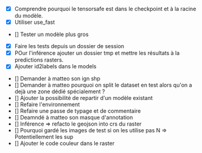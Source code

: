 - [X] Comprendre pourquoi le tensorsafe est dans le checkpoint et à la racine du modèle.
- [X] Utiliser use_fast
- [] Tester un modèle plus gros
- [X] Faire les tests depuis un dossier de session
- [X] POur l'inférence ajouter un dossier tmp et mettre les résultats à la predictions rasters.
- [X] Ajouter id2labels dans le models
- [] Demander à matteo son ign shp
- [] Demander à matteo pourquoi on split le dataset en test alors qu'on a dejà une zone dédié spécialement ?
- [] Ajouter la possibilité de repartir d'un modèle existant
- [] Refaire l'environnement
- [] Refaire une passe de typage et de commentaire
- [] Deamndé à matteo son masque d'annotation
- [] Inférence => refacto le geojson into crs du raster
- [] Pourquoi gardé les images de test si on les utilise pas N => Potentiellement les sup
- [] Ajouter le code couleur dans le raster